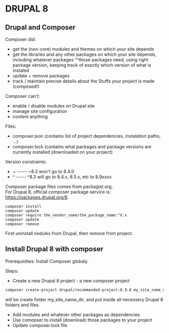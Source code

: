 # DRUPAL 8

## Drupal and Composer

Composer did:

* get the (non-core) modules and themes on which your site depends
* get the libraries and any other packages on which your site depends, including whatever packages ^^those packages need, using right package version, keeping track of exactly which version of what is instaled
* update + remove packages
* track / maintain precise details about the Stuffs your project is made (composed!)

Composer can't:

* enable / disable modules on Drupal site
* manage site configuration
* content anything

Files:

* composer.json (contains list of project dependencies, instalation paths, ...)
* composer.lock (contains what packages and package versions are currently installed (downloaded on your project)

Version constraints:

* ~ ----- ~8.3 won't go to 8.4.0
* ^ ----- ^8.3 will go to 8.4.x, 8.5.x, etc to 8.9xxxx

Composer package files comes from packagist.org.  
For Drupal 8, official composer package service is: <https://packages.drupal.org/8>.

```bach
composer install
composer update
composer require the_vendor_name/the_package_name:^X.x
composer update
composer remove
```

First uninstall nodules from Drupal, then remove from project.

## Install Drupal 8 with composer

Prerequisities: Install Composer globaly.

Steps:

* Create a new Drupal 8 project - a new composer project

```bash
composer create-project drupal/recommended-project:8.9.8 my_site_name_dir
```

will be create folder my_site_name_dir, and put inside all necessery Drupal 8 folders and files

* Add modules and whatever other packages as dependencies
* Use comopser to install (download) those packages to your project
* Update composer.lock file
